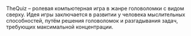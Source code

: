 TheQuiz – ролевая компьютерная игра в жанре головоломки с видом сверху. Идея игры заключается в развитии у человека мыслительных способностей, путём решения головоломок и разгадывания задач, требующих максимальной концентрации.
